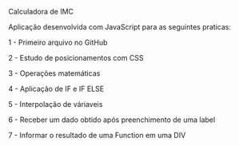 Calculadora de IMC

Aplicação desenvolvida com JavaScript para as seguintes praticas:

  1 - Primeiro arquivo no GitHub
  
  2 - Estudo de posicionamentos com CSS
  
  3 - Operações matemáticas
  
  4 - Aplicação de IF e IF ELSE
  
  5 - Interpolação de váriaveis
  
  6 - Receber um dado obtido após preenchimento de uma label
  
  7 - Informar o resultado de uma Function em uma DIV
